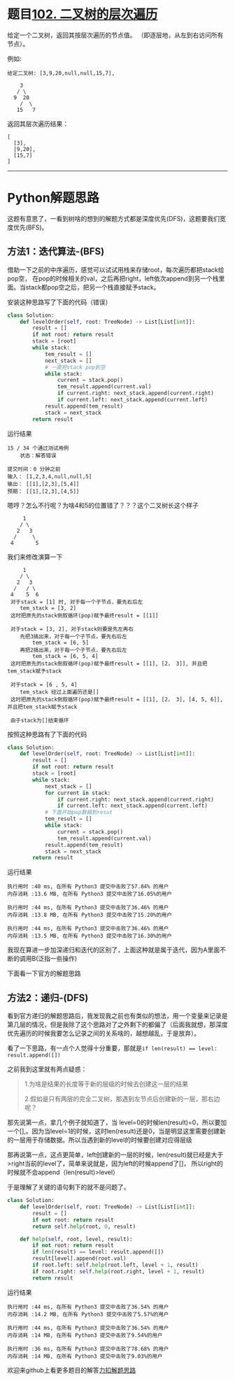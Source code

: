 # 题目[102. 二叉树的层次遍历](https://leetcode-cn.com/problems/binary-tree-level-order-traversal/)

给定一个二叉树，返回其按层次遍历的节点值。 （即逐层地，从左到右访问所有节点）。

例如:
```
给定二叉树: [3,9,20,null,null,15,7],

    3
   / \
  9  20
    /  \
   15   7
```

返回其层次遍历结果：

```
[
  [3],
  [9,20],
  [15,7]
]
```

*****

# Python解题思路

这题有意思了，一看到树啥的想到的解题方式都是深度优先(DFS)，这题要我们宽度优先(BFS)。

## 方法1：迭代算法-(BFS)

借助一下之前的中序遍历，感觉可以试试用栈来存储root，每次遍历都把stack给pop空， 在pop的时候相关的val，之后再把right，left依次append到另一个栈里面。当stack都pop空之后，把另一个栈直接赋予stack。

安装这种思路写了下面的代码（错误）

```python
class Solution:
    def levelOrder(self, root: TreeNode) -> List[List[int]]:        
        result = []
        if not root: return result
        stack = [root]
        while stack:
            tem_result = []
            next_stack = []
            # 一直把stack pop到空
            while stack:
                current = stack.pop()
                tem_result.append(current.val)
                if current.right: next_stack.append(current.right)
                if current.left: next_stack.append(current.left)
            result.append(tem_result)
            stack = next_stack
        return result
```

运行结果

```
15 / 34 个通过测试用例
	状态：解答错误
	
提交时间：0 分钟之前
输入： [1,2,3,4,null,null,5]
输出： [[1],[2,3],[5,4]]
预期： [[1],[2,3],[4,5]]
```

嗯哼？怎么不行呢？为啥4和5的位置错了？？？这个二叉树长这个样子

```
     1
    / \
   2   3
  /     \
 4       5
```

我们来修改演算一下

```
     1
    / \
   2   3
  /   / \
 4    5  6
 对于stack = [1] 时, 对于每一个子节点，要先右后左
 	tem_stack = [3, 2]
 这时把原先的stack倒叙循环(pop)赋予最终result = [[1]]
 
 对于stack = [3, 2], 对于stack则要是先左再右
 	先把3搞出来，对于每一个子节点，要先右后左
 		tem_stack = [6, 5]
 	再把2搞出来，对于每一个子节点，要先右后左
 		tem_stack = [6, 5, 4]
 这时把原先的stack倒叙循环(pop)赋予最终result = [[1], [2， 3]], 并且把tem_stack赋予stack
 
 对于stack = [6 , 5, 4]
 	tem_stack 经过上面遍历还是[]
 这时把原先的stack倒叙循环(pop)赋予最终result = [[1], [2， 3], [4, 5, 6]], 并且把tem_stack赋予stack
 
 由于stack为[]结束循环
```

按照这种思路有了下面的代码

```python
class Solution:
    def levelOrder(self, root: TreeNode) -> List[List[int]]:        
        result = []
        if not root: return result
        stack = [root]
        while stack:
            next_stack = []
            for current in stack:
                if current.right: next_stack.append(current.right)
                if current.left: next_stack.append(current.left)
            # 下面开始pop数据到resut
            tem_result = []
            while stack:
                current = stack.pop()
                tem_result.append(current.val)
            result.append(tem_result)
            stack = next_stack
        return result
```

运行结果

```
执行用时 :40 ms, 在所有 Python3 提交中击败了57.84% 的用户
内存消耗 :13.6 MB, 在所有 Python3 提交中击败了16.05%的用户

执行用时 :44 ms, 在所有 Python3 提交中击败了36.46% 的用户
内存消耗 :13.8 MB, 在所有 Python3 提交中击败了15.20%的用户

执行用时 :44 ms, 在所有 Python3 提交中击败了36.46% 的用户
内存消耗 :13.5 MB, 在所有 Python3 提交中击败了16.30%的用户
```

我现在算进一步加深递归和迭代的区别了，上面这种就是属于迭代，因为A里面不断的调用B(泛指一些操作)

下面看一下官方的解题思路

## 方法2：递归-(DFS)

看到官方递归的解题思路后，我发现我之前也有类似的想法，用一个变量来记录是第几层的情况，但是我除了这个思路对了之外剩下的都偏了（后面我就想，那深度优先遍历的时候我要怎么记录之间的关系啥的，越想越乱，于是放弃）。

看了一下思路，有一点个人觉得十分重要，那就是`if len(result) == level: result.append([])`

之前我到这里就有两点疑惑：

> 1.为啥是结果的长度等于新的层级的时候去创建这一层的结果
>
> 2.假如是只有两层的完全二叉树，那遇到左节点后创建新的一层，那右边呢？

那先说第一点，拿几个例子就知道了，当 level=0的时候len(result)=0，所以要加一个[],。因为当level=1的时候，这时len(result)还是0，当是明显这里需要创建新的一层用于存储数据。所以当遇到新的level的时候要创建对应得层级

那再说第一点，这点更简单，left创建新的一层的时候，len(result)就已经是大于>right当前的level了，简单来说就是，因为left的时候append了[]， 所以right的时候就不会append（len(result)>level）

于是理解了关键的语句剩下的就不是问题了。

```python
class Solution:
    def levelOrder(self, root: TreeNode) -> List[List[int]]:        
        result = []
        if not root: return result
        return self.help(root, 0, result)

    def help(self, root, level, result):
        if not root: return result
        if len(result) == level: result.append([])
        result[level].append(root.val)
        if root.left: self.help(root.left, level + 1, result)
        if root.right: self.help(root.right, level + 1, result)
        return result
```

运行结果

```
执行用时 :44 ms, 在所有 Python3 提交中击败了36.54% 的用户
内存消耗 :14.2 MB, 在所有 Python3 提交中击败了5.57%的用户

执行用时 :44 ms, 在所有 Python3 提交中击败了36.54% 的用户
内存消耗 :14 MB, 在所有 Python3 提交中击败了9.54%的用户

执行用时 :36 ms, 在所有 Python3 提交中击败了78.68% 的用户
内存消耗 :14 MB, 在所有 Python3 提交中击败了9.03%的用户
```

欢迎来github上看更多题目的解答[力扣解题思路](https://github.com/WRAllen/LeetCode)

  